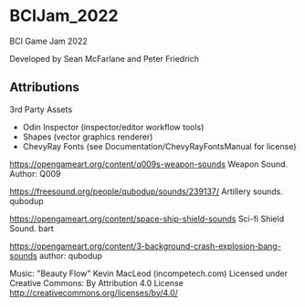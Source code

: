 # BCIJam_2022
BCI Game Jam 2022

Developed by Sean McFarlane and Peter Friedrich

## Attributions
3rd Party Assets
- Odin Inspector (inspector/editor workflow tools)
- Shapes (vector graphics renderer)
- ChevyRay Fonts (see Documentation/ChevyRayFontsManual for license)

https://opengameart.org/content/q009s-weapon-sounds
Weapon Sound.
Author: Q009

https://freesound.org/people/qubodup/sounds/239137/
Artillery sounds.
qubodup

https://opengameart.org/content/space-ship-shield-sounds
Sci-fi Shield Sound.
bart

https://opengameart.org/content/3-background-crash-explosion-bang-sounds
author: qubodup

Music:
"Beauty Flow" Kevin MacLeod (incompetech.com)
Licensed under Creative Commons: By Attribution 4.0 License
http://creativecommons.org/licenses/by/4.0/
